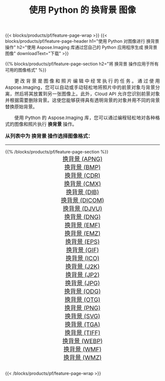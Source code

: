﻿---
title: 使用 Python 的 换背景 图像 
weight: 3920
url: /zh-hans/python-net/change-background/ 
lang: zh-hans
langdirlevel: 2
locales: zh-hans,ja,it,ru,de,es,fr,nl,id,lt,pl,pt,vi,tr,ko,zh-hant,ar,hi,th,sv,cs,uk,he
description: 使用您自己的 Python 应用程序和服务器 API 将 Aspose.Imaging 库应用于 换背景 图像和照片。
---

{{< blocks/products/pf/feature-page-wrap >}}
{{< blocks/products/pf/feature-page-header h1="使用 Python 对图像进行 换背景 操作" h2="使用 Aspose.Imaging 库通过您自己的 Python 应用程序生成 换背景 图像" downloadText="下载" >}}


{{% blocks/products/pf/feature-page-section  h2="将 换背景 操作应用于所有可用的图像格式" %}}
<p align="justify" style="text-indent:2em;font-size:15px;">
更改背景是图像和照片编辑中经常执行的任务。通过使用 Aspose.Imaging，您可以自动或手动轻松地将照片中的前景对象与背景分离，然后将其放置到另一张图像上。此外，Cloud API 允许您识别前景对象并根据需要删除背景。这使您能够获得具有透明背景的对象并用不同的背景替换原始背景。
</p>
<p align="justify" style="text-indent:2em;font-size:15px;">
使用 Python 的 Aspose.Imaging 库，您可以通过编程轻松地对各种格式的图像和照片执行 <b>换背景</b> 操作。
</p>
<h3 style="margin-top:16px;">
从列表中为 换背景 操作选择图像格式：
</h3>
<hr/>
{{% /blocks/products/pf/feature-page-section %}}
<div class="container-fluid productfamilypage bg-gray">
    <div class="convertypes bg-gray agp-content section">
        <div class="container">
		<div class="row other-converters" style="gap: 10px;font-size: 19px;text-align:center;">
		    <div class='col-md-3 other-converter remove-lp remove-rp'><a href="/imaging/zh-hans/python-net/change-background/apng/" style="padding:15px;">换背景 (APNG)</a></div><div class='col-md-3 other-converter remove-lp remove-rp'><a href="/imaging/zh-hans/python-net/change-background/bmp/" style="padding:15px;">换背景 (BMP)</a></div><div class='col-md-3 other-converter remove-lp remove-rp'><a href="/imaging/zh-hans/python-net/change-background/cdr/" style="padding:15px;">换背景 (CDR)</a></div><div class='col-md-3 other-converter remove-lp remove-rp'><a href="/imaging/zh-hans/python-net/change-background/cmx/" style="padding:15px;">换背景 (CMX)</a></div><div class='col-md-3 other-converter remove-lp remove-rp'><a href="/imaging/zh-hans/python-net/change-background/dib/" style="padding:15px;">换背景 (DIB)</a></div><div class='col-md-3 other-converter remove-lp remove-rp'><a href="/imaging/zh-hans/python-net/change-background/dicom/" style="padding:15px;">换背景 (DICOM)</a></div><div class='col-md-3 other-converter remove-lp remove-rp'><a href="/imaging/zh-hans/python-net/change-background/djvu/" style="padding:15px;">换背景 (DJVU)</a></div><div class='col-md-3 other-converter remove-lp remove-rp'><a href="/imaging/zh-hans/python-net/change-background/dng/" style="padding:15px;">换背景 (DNG)</a></div><div class='col-md-3 other-converter remove-lp remove-rp'><a href="/imaging/zh-hans/python-net/change-background/emf/" style="padding:15px;">换背景 (EMF)</a></div><div class='col-md-3 other-converter remove-lp remove-rp'><a href="/imaging/zh-hans/python-net/change-background/emz/" style="padding:15px;">换背景 (EMZ)</a></div><div class='col-md-3 other-converter remove-lp remove-rp'><a href="/imaging/zh-hans/python-net/change-background/eps/" style="padding:15px;">换背景 (EPS)</a></div><div class='col-md-3 other-converter remove-lp remove-rp'><a href="/imaging/zh-hans/python-net/change-background/gif/" style="padding:15px;">换背景 (GIF)</a></div><div class='col-md-3 other-converter remove-lp remove-rp'><a href="/imaging/zh-hans/python-net/change-background/ico/" style="padding:15px;">换背景 (ICO)</a></div><div class='col-md-3 other-converter remove-lp remove-rp'><a href="/imaging/zh-hans/python-net/change-background/j2k/" style="padding:15px;">换背景 (J2K)</a></div><div class='col-md-3 other-converter remove-lp remove-rp'><a href="/imaging/zh-hans/python-net/change-background/jp2/" style="padding:15px;">换背景 (JP2)</a></div><div class='col-md-3 other-converter remove-lp remove-rp'><a href="/imaging/zh-hans/python-net/change-background/jpg/" style="padding:15px;">换背景 (JPG)</a></div><div class='col-md-3 other-converter remove-lp remove-rp'><a href="/imaging/zh-hans/python-net/change-background/odg/" style="padding:15px;">换背景 (ODG)</a></div><div class='col-md-3 other-converter remove-lp remove-rp'><a href="/imaging/zh-hans/python-net/change-background/otg/" style="padding:15px;">换背景 (OTG)</a></div><div class='col-md-3 other-converter remove-lp remove-rp'><a href="/imaging/zh-hans/python-net/change-background/png/" style="padding:15px;">换背景 (PNG)</a></div><div class='col-md-3 other-converter remove-lp remove-rp'><a href="/imaging/zh-hans/python-net/change-background/svg/" style="padding:15px;">换背景 (SVG)</a></div><div class='col-md-3 other-converter remove-lp remove-rp'><a href="/imaging/zh-hans/python-net/change-background/tga/" style="padding:15px;">换背景 (TGA)</a></div><div class='col-md-3 other-converter remove-lp remove-rp'><a href="/imaging/zh-hans/python-net/change-background/tiff/" style="padding:15px;">换背景 (TIFF)</a></div><div class='col-md-3 other-converter remove-lp remove-rp'><a href="/imaging/zh-hans/python-net/change-background/webp/" style="padding:15px;">换背景 (WEBP)</a></div><div class='col-md-3 other-converter remove-lp remove-rp'><a href="/imaging/zh-hans/python-net/change-background/wmf/" style="padding:15px;">换背景 (WMF)</a></div><div class='col-md-3 other-converter remove-lp remove-rp'><a href="/imaging/zh-hans/python-net/change-background/wmz/" style="padding:15px;">换背景 (WMZ)</a></div>
                </div>
        </div>
    </div>
</div>
<br/>

{{< /blocks/products/pf/feature-page-wrap >}}
